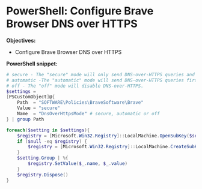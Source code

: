 # PowerShell: Configure Brave Browser DNS over HTTPS

<b>Objectives:</b>

* Configure Brave Browser DNS over HTTPS

<b>PowerShell snippet:</b>

```powershell
# secure - The "secure" mode will only send DNS-over-HTTPS queries and will fail to resolve on error.
# automatic -The "automatic" mode will send DNS-over-HTTPS queries first if a DNS-over-HTTPS server is available and may fallback to sending insecure queries on error.
# off - The "off" mode will disable DNS-over-HTTPS.
$settings = 
[PSCustomObject]@{
    Path  = "SOFTWARE\Policies\BraveSoftware\Brave"
    Value = "secure"
    Name  = "DnsOverHttpsMode" # secure, automatic or off
} | group Path

foreach($setting in $settings){
    $registry = [Microsoft.Win32.Registry]::LocalMachine.OpenSubKey($setting.Name, $true)
    if ($null -eq $registry) {
        $registry = [Microsoft.Win32.Registry]::LocalMachine.CreateSubKey($setting.Name, $true)
    }
    $setting.Group | %{
        $registry.SetValue($_.name, $_.value)
    }
    $registry.Dispose()
}
```
